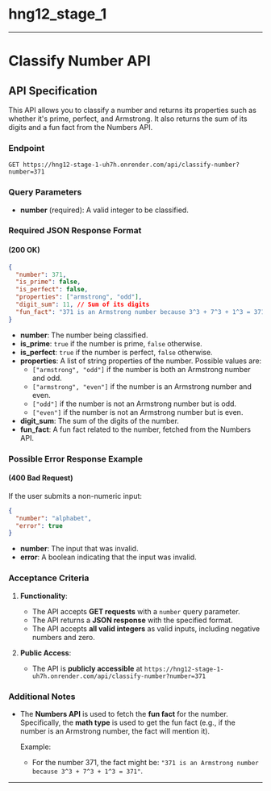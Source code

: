 # hng12_stage_1

---

# Classify Number API

## API Specification

This API allows you to classify a number and returns its properties such as whether it's prime, perfect, and Armstrong. It also returns the sum of its digits and a fun fact from the Numbers API.

### **Endpoint**

`GET https://hng12-stage-1-uh7h.onrender.com/api/classify-number?number=371`

### **Query Parameters**

- **number** (required): A valid integer to be classified.

### **Required JSON Response Format**

#### **(200 OK)**

```json
{
  "number": 371,
  "is_prime": false,
  "is_perfect": false,
  "properties": ["armstrong", "odd"],
  "digit_sum": 11, // Sum of its digits
  "fun_fact": "371 is an Armstrong number because 3^3 + 7^3 + 1^3 = 371" // Fun fact from Numbers API
}
```

- **number**: The number being classified.
- **is_prime**: `true` if the number is prime, `false` otherwise.
- **is_perfect**: `true` if the number is perfect, `false` otherwise.
- **properties**: A list of string properties of the number. Possible values are:
  - `["armstrong", "odd"]` if the number is both an Armstrong number and odd.
  - `["armstrong", "even"]` if the number is an Armstrong number and even.
  - `["odd"]` if the number is not an Armstrong number but is odd.
  - `["even"]` if the number is not an Armstrong number but is even.
- **digit_sum**: The sum of the digits of the number.
- **fun_fact**: A fun fact related to the number, fetched from the Numbers API.

### **Possible Error Response Example**

#### **(400 Bad Request)**

If the user submits a non-numeric input:

```json
{
  "number": "alphabet",
  "error": true
}
```

- **number**: The input that was invalid.
- **error**: A boolean indicating that the input was invalid.

### **Acceptance Criteria**

1. **Functionality**:

   - The API accepts **GET requests** with a `number` query parameter.
   - The API returns a **JSON response** with the specified format.
   - The API accepts **all valid integers** as valid inputs, including negative numbers and zero.

2. **Public Access**:
   - The API is **publicly accessible** at `https://hng12-stage-1-uh7h.onrender.com/api/classify-number?number=371`

### **Additional Notes**

- The **Numbers API** is used to fetch the **fun fact** for the number. Specifically, the **math type** is used to get the fun fact (e.g., if the number is an Armstrong number, the fact will mention it).

  Example:

  - For the number 371, the fact might be: `"371 is an Armstrong number because 3^3 + 7^3 + 1^3 = 371"`.

---
